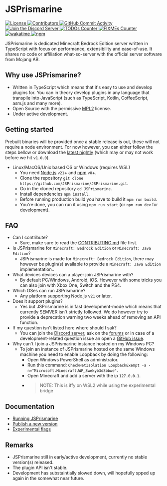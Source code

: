 # JSPrismarine

<a href="https://github.com/JSPrismarine/JSPrismarine/blob/master/LICENSE">
  <img alt="License" src="https://img.shields.io/github/license/JSPrismarine/JSPrismarine">
</a>
<a href="https://github.com/JSPrismarine/JSPrismarine/graphs/contributors">
  <img alt="Contributors" src="https://img.shields.io/github/contributors/JSPrismarine/JSPrismarine?color=%23E30B5D">
</a>
<a href="https://github.com/JSPrismarine/JSPrismarine/commits/master">
  <img alt="GitHub Commit Activity" src="https://img.shields.io/github/commit-activity/m/JSPrismarine/JSPrismarine?color=%2387F4BC">
</a>
<a href="https://discord.gg/6w8JWhy">
  <img alt="Join the Discord Server" src="https://img.shields.io/discord/704967868885762108?color=%237289DA&label=Discord">
</a>
<a href="https://github.com/JSPrismarine/JSPrismarine/search?q=todo">
  <img alt="TODOs Counter" src="https://img.shields.io/github/search/JSPrismarine/JSPrismarine/todo">
</a>
<a href="https://github.com/JSPrismarine/JSPrismarine/search?q=fixme">
  <img alt="FIXMEs Counter" src="https://img.shields.io/github/search/JSPrismarine/JSPrismarine/fixme">
</a>
<a href="https://wakatime.com/badge/github/JSPrismarine/JSPrismarine">
  <img src="https://wakatime.com/badge/github/JSPrismarine/JSPrismarine.svg" alt="wakatime">
</a>
<a href="https://www.npmjs.com/package/@jsprismarine/prismarine">
  <img alt="npm" src="https://img.shields.io/npm/dt/@jsprismarine/prismarine">
</a>

JSPrismarine is dedicated Minecraft Bedrock Edition server written in TypeScript with focus on performance, extensibility and ease-of-use. It shares no code or affiliation what-so-server with the official server software from Mojang AB.

## Why use JSPrismarine?

-   Written in TypeScript which means that it's easy to use and develop plugins for. You can in theory develop plugins in any language that transpile into JavaScript (such as TypeScript, Kotlin, CoffeeScript, asm.js and many more).
-   Open Source with the permissive [MPL2](https://github.com/JSPrismarine/JSPrismarine/blob/master/LICENSE) license.
-   Under active development.

## Getting started

Prebuilt binaries will be provided once a stable release is out, these will not require a node environment. For now however, you can either follow the steps bellow or download the [latest nightly](https://github.com/JSPrismarine/JSPrismarine/actions?query=branch%3Amaster+workflow%3A%22Build+artifacts%22) (which may or may not work before we hit `v1.0.0`).

-   Linux/MacOS/Unix based OS or Windows (requires WSL)
    -   You need [Node.js](https://nodejs.org) `v21`+ and [npm](https://www.npmjs.com) `v8`+.
    -   Clone the repository `git clone https://github.com/JSPrismarine/JSPrismarine.git`.
    -   Go in the cloned repository `cd JSPrismarine`.
    -   Install dependencies `npm install`.
    -   Before running production build you have to build it `npm run build`.
    -   You're done, you can run it using `npm run start` (or `npm run dev` for development).

## FAQ

-   Can I contribute?
    -   Sure, make sure to read the [CONTRIBUTING.md](https://github.com/JSPrismarine/JSPrismarine/blob/master/CONTRIBUTING.md) file first.
-   Is JSPrismarine for `Minecraft: Bedrock Edition` or `Minecraft: Java Edition`?
    -   JSPrismarine is made for `Minecraft: Bedrock Edition`, there may however be plugin(s) available to provide a `Minecraft: Java Edition` implementation..
-   What devices devices can a player join JSPrismarine with?
    -   By default PC/Windows, Android, iOS. However with some tricks you can also join with Xbox One, Switch and the PS4.
-   Which OSes can run JSPrismarine?
    -   Any platform supporting Node.js v`21` or later.
-   Does it support plugins?
    -   Yes but JSPrismarine is in fast development-mode which means that currently SEMVER isn't strictly followed. We do however try to provide a deprecation warning two weeks ahead of removing an API function.
-   If my question isn't listed here where should I sak?
    -   You can join the [Discord server](https://discord.gg/fGkHZhu), ask on the [forums](https://prismarine.dev) or in case of a development-related question issue an open a [GitHub issue](https://github.com/HerryYT/JSPrismarine/issues/new).
-   Why can't I join a JSPrismarine instance hosted on my Windows PC?
    -   To join an instance of JSPrismarine hosted on the same Windows machine you need to enable Loopback by doing the following:
        -   Open Windows PowerShell as administrator.
        -   Run this command: `CheckNetIsolation LoopbackExempt -a -n="Microsoft.MinecraftUWP_8wekyb3d8bbwe"`.
        -   Open Minecraft and add a server with the ip `127.0.0.1`.
        -   > NOTE: This is iffy on WSL2 while using the experimental bridge

## Documentation

-   [Running JSPrismarine](documentation/running.md)
-   [Publish a new version](documentation/publish-package.md)
-   [Experimental flags](documentation/experimental-flags.md)

## Remarks

-   JSPrismarine still in early/active development, currently no stable version(s) released.
-   The plugin API isn't stable.
-   Development has substaintially slowed down, will hopefully spped up again in the somewhat near future.
